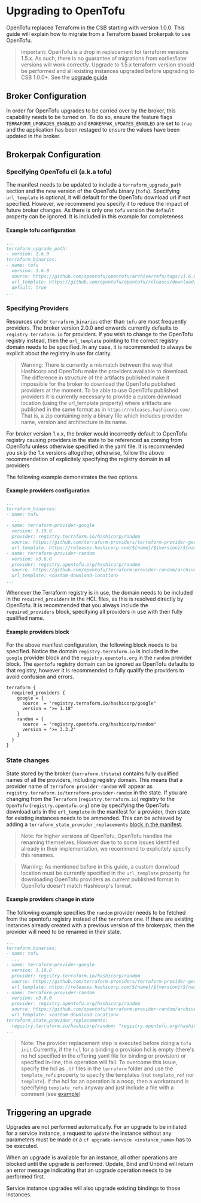 # Upgrading to OpenTofu

OpenTofu replaced Terraform in the CSB starting with version 1.0.0. This guide will explain how to migrate from a Terraform based brokerpak to use OpenTofu.

> Important: OpenTofu is a drop in replacement for terraform versions 1.5.x. As such, there
> is no guarantee of migrations from earlier/later versions will work correctly. Upgrade to 1.5.x 
> terraform version should be performed and all existing instances upgraded before upgrading to CSB 1.0.0+.
> See the [upgrade guide](terraform-upgrades.md)

## Broker Configuration

In order for OpenTofu upgrades to be carried over by the broker, this capability needs to be turned on.
To do so, ensure the feature flags `TERRAFORM_UPGRADES_ENABLED` and `BROKERPAK_UPDATES_ENABLED` are set to `true` and
the application has been restaged to ensure the values have been updated in the broker.


## Brokerpak Configuration

### Specifying OpenTofu cli (a.k.a tofu)
  
  The manifest needs to be updated to include a `terraform_upgrade_path` section and the new version of the OpenTofu binary (`tofu`).
Specifying `url_template` is optional, it will default for the OpenTofu download url if not specified. However, we recommend you specify it to reduce the impact of future broker changes.
As there is only one `tofu` version the `default` property can be ignored. It is included in this example for completeness

#### Example tofu configuration
```yaml
...
terraform_upgrade_path:
- version: 1.6.0
terraform_binaries:
- name: tofu
  version: 1.6.0
  source: https://github.com/opentofu/opentofu/archive/refs/tags/v1.6.0.zip
  url_template: https://github.com/opentofu/opentofu/releases/download/v${version}/tofu_${version}_${os}_${arch}.zip
  default: true  
...
```

### Specifying Providers

Resources under `terraform_binaries` other than `tofu` are most frequently providers. The broker version 2.0.0 and onwards currently defaults to 
`registry.terraform.io` for providers. If you wish to change to the OpenTofu registry instead, then the `url_template` pointing to
the correct registry domain needs to be specified. In any case, it is recommended to always be explicit about the registry in use for clarity.

> Warning: There is currently a mismatch between the way that Hashicorp
> and OpenTofu make the providers available to download. The difference
> in structure of the artifacts published make it impossible for the
> broker to download the OpenTofu published providers at the moment. 
> To be able to use OpenTofu published providers it is currently necessary to provide
> a custom download location (using the url_template property) where artifacts are published
> in the same format as in `https://releases.hashicorp.com/`. That is, a zip containing
> only a binary file which includes provider name, version and architecture in its name.

For broker version 1.x.x, the broker would incorrectly default to OpenTofu registry causing providers in the state to be referenced as coming from OpenTofu unless otherwise specified in the yaml file. It is recommended you skip the 1.x versions altogether, otherwise, follow the above recommendation of explicitely specifying the registry domain in all providers

The following example demonstrates the two options.

#### Example providers configuration
```yaml
...
terraform_binaries:
- name: tofu
  ...
- name: terraform-provider-google
  version: 1.19.0
  provider: registry.terraform.io/hashicorp/random
  source: https://github.com/terraform-providers/terraform-provider-google/archive/v1.19.0.zip
  url_template: https://releases.hashicorp.com/${name}/${version}/${name}_${version}_${os}_${arch}.zip   
- name: terraform-provider-random
  version: v3.6.0
  provider: registry.opentofu.org/hashicorp/random
  source: https://github.com/opentofu/terraform-provider-random/archive/v3.6.0.zip
  url_template: <custom-download-location>
...
```

Whenever the Terraform registry is in use, the domain needs to be included in the `required_providers` in the HCL files, as this is resolved directly by OpenTofu. It is recommended that you always include the `required_providers` block, specifying all providers in use with their fully qualified name.

#### Example providers block

For the above manifest configuration, the following block needs to be specified. Notice the domain `registry.terraform.io` is included in the `google` provider block and the `registry.opentofu.org` in the `random` provider block. The `opentofu` registry domain can be ignored as OpenTofu defaults to that registry, however
it is recommended to fully qualify the providers to avoid confusion and errors.

```hcl
terraform {
  required_providers {
    google = {
      source  = "registry.terraform.io/hashicorp/google"
      version = ">= 1.18"
    }
    random = {
      source  = "registry.opentofu.org/hashicorp/random"
      version = ">= 3.3.2"
    }
  }
}
```

### State changes

State stored by the broker (`terraform.tfstate`) contains fully qualified names of all the providers, including registry domain. This means that a provider name of `terraform-provider-random` will appear as `registry.terraform.io/terraform-provider-random` in the state. If you are changing from the `Terraform` (`registry.terraform.io`) registry to the `OpenTofu` (`registry.opentofu.org`) one by specifying the OpenTofu download urls in the `url_template` in the manifest for a provider, then state for existing instances needs to be ammended. This can be achieved by adding a `terraform_state_provider_replacements` [block in the manifest](brokerpak-specification.md#manifest-yaml-file).

> Note: for higher versions of OpenTofu, OpenTofu handles the renaming themselves. However due to to some issues identified already in their implementation, we recommend to explicitely specify this renames.

> Warning: As mentioned before in this guide, a custom donwload location must be currently specified in the `url_template` property for downloading OpenTofu providers as current published format in OpenTofu doesn't match Hashicorp's format.

#### Example providers change in state

The following example specifies the `random` provider needs to be fetched from
the opentofu registry instead of the `terraform` one. If there are existing
instances already created with a previous version of the brokerpak, then
the provider will need to be renamed in their state. 

```yaml
...
terraform_binaries:
- name: tofu
  ...
- name: terraform-provider-google
  version: 1.19.0
  provider: registry.terraform.io/hashicorp/random
  source: https://github.com/terraform-providers/terraform-provider-google/archive/v1.19.0.zip
  url_template: https://releases.hashicorp.com/${name}/${version}/${name}_${version}_${os}_${arch}.zip   
- name: terraform-provider-random
  version: v3.6.0
  provider: registry.opentofu.org/hashicorp/random
  source: https://github.com/opentofu/terraform-provider-random/archive/v3.6.0.zip
  url_template: <custom-download-location>
terraform_state_provider_replacements:
  registry.terraform.io/hashicorp/random: "registry.opentofu.org/hashicorp/random"
...
```

 > Note: The provider replacement step is executed before doing a `tofu init`
 Currently, if the `hcl` for a binding o provision hcl is empty (there's no hcl specified in the offering yaml file for binding or provision) or specified in-line, this operation will fail. To overcome this issue, specify the hcl as `.tf` files in the `terraform` folder and use the `template_refs` property to specify the templates (not `template_ref` nor `template`). If the hcl for an operation is a noop, then a workaround is specifying `template_refs` anyway and just include a file with a comment (see [example](https://github.com/cloudfoundry/csb-brokerpak-aws/blob/b0d567fba8c447e8a7d4bfc18982f8ba4f77c0ea/aws-redis.yml#L324)) 

## Triggering an upgrade

Upgrades are not performed automatically. For an upgrade to be initiated for a service instance, a request to `update` the instance without any parameters must be made or a `cf upgrade-service <instance_name>` has to be executed.

When an upgrade is available for an instance, all other operations are blocked until the upgrade is performed.
Update, Bind and Unbind will return an error message indicating that an upgrade operation needs to be performed first.

Service instance upgrades will also upgrade existing bindings to those instances.
